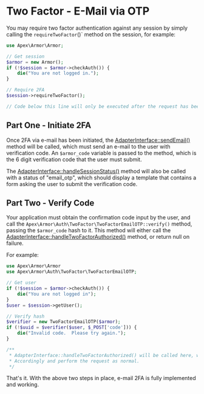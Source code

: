 
# Two Factor - E-Mail via OTP

You may require two factor authentication against any session by simply calling the `requireTwoFactor`()` method on the session, for example:

~~~php
use Apex\Armor\Armor;

// Get session
$armor = new Armor();
if (!$session = $armor->checkAuth()) { 
    die("You are not logged in.");
}

// Require 2FA
$session->requireTwoFactor();

// Code below this line will only be executed after the request has been authenticated.
~~~


## Part One - Initiate 2FA

Once 2FA via e-mail has been initiated, the [AdapterInterface::sendEmail()](adapter.md) method will be called, which must send an e-mail to the user with verification code.  An `$armor_code` variable is passed to the method, which is the 6 digit verification code that the user must submit.  

The [AdapterInterface::handleSessionStatus()](./adapter/handleSessionStatus.md) method will also be called with a status of "email_otp", which should display a template that contains a form asking the user to submit the verification code.


## Part Two - Verify Code

Your application must obtain the confirmation code input by the user, and call the `Apex\Armor\Auth\TwoFactor\TwoFactorEmailOTP::verify()` method, passing the `$armor_code` hash to it.  This method will either call the [AdapterInterface::handleTwoFactorAuthorized()](./adapter/handleTwoFactorAuthorized.md) method, or return null on failure.

For example:

~~~php
use Apex\Armor\Armor
use Apex\Armor\Auth\TwoFactor\TwoFactorEmailOTP;

// Get user
if (!$session = $armor->checkAuth()) { 
    die("You are not logged in");
}
$user = $session->getUser();

// Verify hash
$verifier = new TwoFactorEmailOTP($armor);
if (!$uuid = $verifier($user, $_POST['code'])) { 
    die("Invalid code.  Please try again.");
}

/**
 * AdapterInterface::handleTwoFactorAuthorized() will be called here, which should parse the PSR-7 ServerRequest 
 * Accordingly and perform the request as normal.
 */
~~~

That's it.  With the above two steps in place, e-mail 2FA is fully implemented and working.




